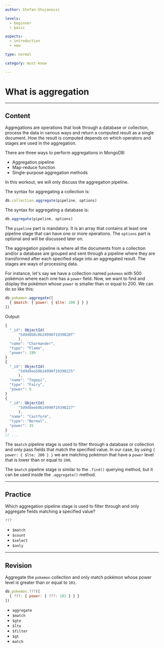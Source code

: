 ```yaml
---
author: Stefan-Stojanovic

levels:
  - beginner
  - basic

aspects:
  - introduction
  - new

type: normal

category: must-know

---
```


# What is aggregation

---
## Content

Aggregations are operations that look through a database or collection, process the data in various ways and return a computed result as a single document. How the result is computed depends on which operators and stages are used in the aggregation.

There are three ways to perform aggregations in MongoDB:
  - Aggregation pipeline
  - Map-reduce function
  - Single-purpose aggregation methods

In this workout, we will only discuss the aggregation pipeline.

The syntax for aggregating a collection is: 
```js
db.collection.aggregate(pipeline, options)
```

The syntax for aggregating a database is:
```jsx
db.aggregate(pipeline, options)
```

The `pipeline` part is mandatory. It is an array that contains at least one pipeline stage that can have one or more operations. The `options` part is optional and will be discussed later on.

The aggregation pipeline is where all the documents from a collection and/or a database are grouped and sent through a pipeline where they are transformed after each specified stage into an aggregated result. The stages are ways of processing data.

For instance, let's say we have a collection named `pokemon` with 500 pokémon where each one has a `power` field. Now, we want to find and display the pokémon whose `power` is smaller than or equal to 200. We can do so like this:

```javascript
db.pokemon.aggregate([
  { $match: { power: { $lte: 200 } } }
])
```
Output:
```javascript
{
  "_id": ObjectId(
      "5d9d8b8c0b24990f1939820f"
      ),
  "name": "Charmander",
  "type": "Flame",
  "power": 199
}
{
  "_id": ObjectId(
      "5d9d8ea50b24990f19398225"
      ),
  "name": "Togepi",
  "type": "Fairy",
  "power": 0
}
{
  "_id": ObjectId(
      "5d9d8eeb0b24990f19398227"
      ),
  "name": "Castform",
  "type": "Normal",
  "power": 35
}
// ...
```

The `$match` pipeline stage is used to filter through a database or collection and only pass fields that match the specified value. In our case, by using `{ power: { $lte: 200 } }` we are matching pokémon that have a `power` level that is lower than or equal to `200`.

The `$match` pipeline stage is similar to the `.find()` querying method, but it can be used inside the `.aggregate()` method. 

---
## Practice

Which aggregation pipeline stage is used to filter through and only aggregate fields matching a specified value?

```javascript
???
```

* `$match`
* `$count`
* `$select`
* `$only`

---
## Revision

Aggregate the `pokemon` collection and only match pokémon whose power level is greater than or equal to `101`.

```javascript
db.pokemon.???([
  { ???: { power: { ???: 101 } } }
])
```

* `aggregate`
* `$match`
* `$gte`
* `$lte`
* `$filter`
* `$gt`
* `match`

